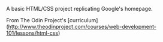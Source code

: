 A basic HTML/CSS project replicating Google's homepage.

From The Odin Project's [curriculum]
(http://www.theodinproject.com/courses/web-development-101/lessons/html-css)
